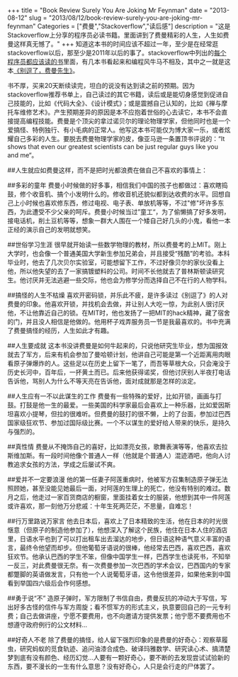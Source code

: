 +++
title = "Book Review Surely You Are Joking Mr Feynman"
date = "2013-08-12"
slug = "2013/08/12/book-review-surely-you-are-joking-mr-feynman"
Categories = ["费曼","Stackoverflow","读后感"]
description = "这是Stackoverflow上分享的程序员必读书籍。里面讲到了费曼精彩的人生，人生如费曼这样真无憾了。"
+++
知道这本书的时间应该不超过一年，至少是在经常逛stackoverflow以后，那至少是2011年以后的事了。stackoverflow中列出的[每个程序员都应该读的书][1]里面，有几本书看起来和编程风牛马不相及，其中之一就是这本<a href="http://www.amazon.cn/gp/product/B009QVEA8M/ref=as_li_ss_tl?ie=UTF8&camp=536&creative=3132&creativeASIN=B009QVEA8M&linkCode=as2&tag=bringmeluck-23" rel="external nofollow" title="">《别逗了，费曼先生》</a>。

书不厚，买来20天断续读完，坦白的说没有达到读之前的预期。因为stackoverflow推荐书单上，自己读过的其它书籍，读后或是能切身感觉到促进自己技能的，比如《代码大全》、《设计模式》；或是震撼自己认知的，比如《禅与摩托车维修艺术》。产生预期差异的原因是本不应抱着世俗的心去读它，本书不会直接提高编程技能。费曼是个顶尖的拿过诺贝尔的理论物理学家，但他同时也是一个爱搞怪、特例独行、有小毛病的正常人。他写这本书可能仅为博大家一乐，或者炫耀自己多彩的人生。要脱去费曼物理学家的皮，像亚马逊一条置顶书评说的：“It shows that even our greatest scientists can be just regular guys like you and me“。

##人生就应如费曼这样，而不是把时光都浪费在做自己不喜欢的事情上：

##多彩的童年
费曼小时候做的好多事，相信我们中国的孩子也都做过：喜欢瞎捣鼓，修个收音机、搞个小发明什么的。修收音机还貌似都到达收费的水平。回想自己上小时候也喜欢修东西，修过电视、电子表、单放机等等，不过"修"坏许多东西，为此遭受不少父亲的呵斥。费曼小时候当过”童工“，为了偷懒搞了好多发明，接电话机，削土豆机等等，想象一群大人围在一个矮自己好几头的小鬼，看他一本正经的演示自己的发明就想笑。

##世俗学习生涯
很早就开始读一些数学物理的教材，所以费曼考的上MIT。刚上大学时，也会像一个普通美国大学新生参加兄弟会，并且接受“残酷”的考验。本科毕业时，他去了几次贝尔实验室，可能想留下工作，不过好像贝尔的家伙没看上他，所以他失望的去了一家搞镀塑料的公司。时间不长他就去了普林斯顿读研究生。他讨厌并无法逃避一些交际，他也会为修学分而选择自己不在行的人物学科。

##搞怪的人生不枯燥
喜欢开密码锁，并乐此不疲，是许多读过《别逗了》的人对费曼的印象。他喜欢开锁，并找机会去做，并让别人大吃一惊，为此别人很讨厌他，不让他靠近自己的锁。在MIT时，他也发扬了一把MIT的hack精神，藏了宿舍的门，并且没人相信是他做的。他用杯子戏弄服务员一节是我最喜欢的。书中充满了费曼搞怪的经历，人生如此才有趣。

##人生要成就
这本书没讲费曼是如何牛起来的，只说他研究生毕业，想为国报效就去了军方，后来有机会参加了曼哈顿计划，他讲自己可能是第一个近距离用肉眼看原子弹爆炸的人。这些足以在历史上留下一笔了，而吾等草根大众，只会淹没于历史长河中，百年后，一抔黄土而已。后来他获得诺奖，但他讨厌别人半夜打电话告诉他，骂别人为什么不等天亮在告诉他，面对成就那是怎样的淡定。

##人生应有一不以此谋生的工作
费曼有一些特殊的爱好，比如开锁，画画与打鼓。打鼓是他一生的最爱。一些美国的科学家最后会喜欢上一种乐器，比如爱因斯坦喜欢小提琴，但拉的很难听。但费曼的鼓打的很不懒，上的了台面，参加过巴西国家级狂欢节、参加过国际级比赛。一个不以谋生的爱好给人带来的快乐，是持久与强烈的。

##真性情
费曼从不掩饰自己的喜好，比如漂亮女孩，歌舞表演等等，他喜欢去拉斯维加斯。有一段时间他像个普通人一样（他就是个普通人）混迹酒吧，他向人讨教追求女孩的方法，学成之后屡试不爽。

##爱并不一定要浪漫
他的第一任妻子阿莲重病时，他被军方召集制造原子弹无法照顾她，甚至没能见她最后一面，对阿莲的生理上的死亡，他没有特别的难过。数月之后，他走过一家百货商店的橱窗，里面挂着女士的服装，他想到其中一件阿莲或许喜欢，那一刻他万分悲戚：十年生死两茫茫，不思量，自难忘！

##行万里路说万家言
他去日本后，喜欢上了日本精致的生活，他在日本的时光很惬意（但原子的制造他参加了），他想深入了解这个民族，他住在日本人住的酒店里，日语水平也到了可以打出租车出去溜达的地步，但日语这种语气意义丰富的语言，最终令他望而却步。但他葡萄牙语说的很棒，他经常去巴西，喜欢巴西，喜欢狂欢节。他承认巴西的学生不笨，但像中国学生一样，巴西学生也读死书，不知举一反三，对此费曼很无奈。有一次费曼参加一次巴西的学术会议，巴西国内的专家都蹩脚的英语做发言，只有他一个人说葡萄牙语，这令他很差异，如果他来到中国看到举国四六级后会作何感想。

##勇于说“不”
造原子弹时，军方限制了书信自由，费曼反抗的冲动大于写信，写出好多古怪的信件与军方周旋；看不惯军方的形式主义，执意要回自己的一元专利费；自己去做讲座，宁愿不要费用，也不向邀请方提供发票；他宁愿不要费用也不想遵守政府例行的公文材料...

##好奇人不老
除了费曼的搞怪，给人留下强烈印象的是费曼的好奇心：观察草履虫，研究蚂蚁的觅食轨迹、追问油漆合成色、破译玛雅数学、研究读心术、搞清楚梦到底有没有颜色、经历幻觉...人要有一颗好奇心，要不断的去发现尝试试验新的东西，要不漫长的一生有什么意思？没有好奇心，人只是会行走的尸体罢了。

[1]:http://stackoverflow.com/questions/1711/what-is-the-single-most-influential-book-every-programmer-should-read

